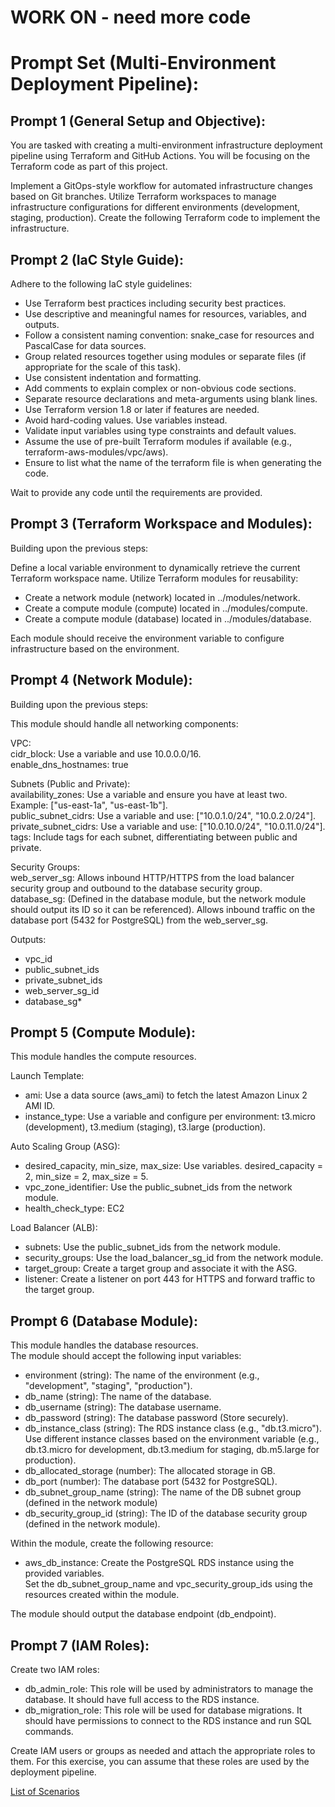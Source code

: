 # WORK ON - need more code

# Prompt Set (Multi-Environment Deployment Pipeline):

## Prompt 1 (General Setup and Objective):

You are tasked with creating a multi-environment infrastructure deployment pipeline using Terraform and GitHub Actions.
You will be focusing on the Terraform code as part of this project. 

Implement a GitOps-style workflow for automated infrastructure changes based on Git branches.
Utilize Terraform workspaces to manage infrastructure configurations for different environments (development, staging, production).
Create the following Terraform code to implement the infrastructure. 

## Prompt 2 (IaC Style Guide):

Adhere to the following IaC style guidelines:

* Use Terraform best practices including security best practices.
* Use descriptive and meaningful names for resources, variables, and outputs.
* Follow a consistent naming convention: snake_case for resources and PascalCase for data sources.
* Group related resources together using modules or separate files (if appropriate for the scale of this task).
* Use consistent indentation and formatting.
* Add comments to explain complex or non-obvious code sections.
* Separate resource declarations and meta-arguments using blank lines.
* Use Terraform version 1.8 or later if features are needed.
* Avoid hard-coding values. Use variables instead.
* Validate input variables using type constraints and default values.
* Assume the use of pre-built Terraform modules if available (e.g., terraform-aws-modules/vpc/aws).
* Ensure to list what the name of the terraform file is when generating the code.

Wait to provide any code until the requirements are provided.

## Prompt 3 (Terraform Workspace and Modules):

Building upon the previous steps:

Define a local variable environment to dynamically retrieve the current Terraform workspace name.
Utilize Terraform modules for reusability:
* Create a network module (network) located in ../modules/network.
* Create a compute module (compute) located in ../modules/compute.
* Create a compute module (database) located in ../modules/database.

Each module should receive the environment variable to configure infrastructure based on the environment.

## Prompt 4 (Network Module):

Building upon the previous steps:

This module should handle all networking components:

VPC:  
cidr_block: Use a variable and use 10.0.0.0/16.  
enable_dns_hostnames: true

Subnets (Public and Private):    
availability_zones: Use a variable and ensure you have at least two. Example: ["us-east-1a", "us-east-1b"].  
public_subnet_cidrs: Use a variable and use: ["10.0.1.0/24", "10.0.2.0/24"].  
private_subnet_cidrs: Use a variable and use: ["10.0.10.0/24", "10.0.11.0/24"].  
tags: Include tags for each subnet, differentiating between public and private.  

Security Groups:  
web_server_sg: Allows inbound HTTP/HTTPS from the load balancer security group and outbound to the database security group.  
database_sg: (Defined in the database module, but the network module should output its ID so it can be referenced). Allows inbound traffic on the database port (5432 for PostgreSQL) from the web_server_sg.  

Outputs:
* vpc_id
* public_subnet_ids
* private_subnet_ids
* web_server_sg_id
* database_sg*

## Prompt 5 (Compute Module):

This module handles the compute resources.

Launch Template:  
* ami: Use a data source (aws_ami) to fetch the latest Amazon Linux 2 AMI ID.   
* instance_type: Use a variable and configure per environment: t3.micro (development), t3.medium (staging), t3.large (production).  

Auto Scaling Group (ASG):  
* desired_capacity, min_size, max_size: Use variables. desired_capacity = 2, min_size = 2, max_size = 5.  
* vpc_zone_identifier: Use the public_subnet_ids from the network module.    
* health_check_type: EC2     

Load Balancer (ALB):  
* subnets: Use the public_subnet_ids from the network module.  
* security_groups: Use the load_balancer_sg_id from the network module.  
* target_group: Create a target group and associate it with the ASG.  
* listener: Create a listener on port 443 for HTTPS and forward traffic to the target group. 

## Prompt 6 (Database Module):

This module handles the database resources.  
The module should accept the following input variables:  
* environment (string): The name of the environment (e.g., "development", "staging", "production").  
* db_name (string): The name of the database.  
* db_username (string): The database username.  
* db_password (string): The database password (Store securely).  
* db_instance_class (string): The RDS instance class (e.g., "db.t3.micro"). Use different instance classes based on the environment variable (e.g., db.t3.micro for development, db.t3.medium for staging, db.m5.large for production).  
* db_allocated_storage (number): The allocated storage in GB.
* db_port (number): The database port (5432 for PostgreSQL).
* db_subnet_group_name (string): The name of the DB subnet group (defined in the network module)
* db_security_group_id (string): The ID of the database security group (defined in the network module).

Within the module, create the following resource:  
* aws_db_instance: Create the PostgreSQL RDS instance using the provided variables.  
Set the db_subnet_group_name and vpc_security_group_ids using the resources created within the module.  

The module should output the database endpoint (db_endpoint).

## Prompt 7 (IAM Roles):

Create two IAM roles:
* db_admin_role: This role will be used by administrators to manage the database.  It should have full access to the RDS instance.  
* db_migration_role: This role will be used for database migrations.  It should have permissions to connect to the RDS instance and run SQL commands.  

Create IAM users or groups as needed and attach the appropriate roles to them.  For this exercise, you can assume that these roles are used by the deployment pipeline.  


[List of Scenarios](../scenarios.md)
